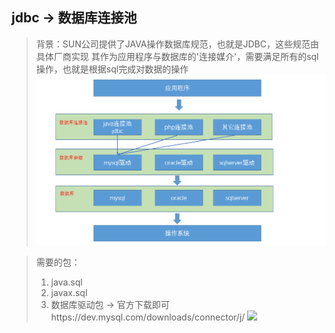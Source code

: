 ## jdbc -> 数据库连接池
> 背景：SUN公司提供了JAVA操作数据库规范，也就是JDBC，这些规范由具体厂商实现
> 其作为应用程序与数据库的'连接媒介'，需要满足所有的sql操作，也就是根据sql完成对数据的操作
![](assets/数据库连接.png)

> 需要的包：
> 1. java.sql
> 2. javax.sql
> 3. 数据库驱动包 -> 官方下载即可https://dev.mysql.com/downloads/connector/j/
![](assets/jar包.png)